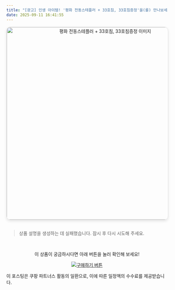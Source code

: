 ```yaml
---
title: "[광고] 인생 아이템! '평화 전동스테플러 + 33호침, 33호침증정'을(를) 만나보세요."
date: 2025-09-11 16:41:55
---
```


<div align="center">
    <a href="https://link.coupang.com/re/AFFSDP?lptag=AF8916626&pageKey=7865337533&itemId=21472904719&vendorItemId=88527193637&traceid=V0-153-185283d359838f77&clickBeacon=347d2650-8f2e-11f0-a555-70ea3797b07e%7E3&requestid=20250912014146016098662033&token=31850C%7CMIXED" target="_blank">
        <img src="https://ads-partners.coupang.com/image1/jwLh_7zDRZRDW1qNjyWz0kQR1l5knhNNkDVwoTW7sAGJ9wCstH_jgqQmRSn0LQyRo1gK1GK30nEQuDVemZBWJ0D79LUr0WRWlVCQ9eDE5NNi6ILcY722SNi-qVMAiZlH6zcbBzAL9NRbGpQDWTlQ2Gkg3BvDlYLR8OXX-Ud1ODbVYEI2v7zbnTfimaBwL5LGLTcA2cLd-MC1fh1l-Hx3550JyNULOo4C97PftGdqMdfKv1Xm2JAdjrRNe2IpirFyvD1Y8HLLDGyHHvI39L0s3iE2bnoQY_xdOWBVRFH_7A_QXNduiCEO-wc=" alt="평화 전동스테플러 + 33호침, 33호침증정 이미지" width="600" style="max-width: 100%; height: auto; border-radius: 12px; border: 1px solid #e0e0e0; box-shadow: 0 4px 8px rgba(0,0,0,0.1);">
    </a>
</div>
<br>

> 상품 설명을 생성하는 데 실패했습니다. 잠시 후 다시 시도해 주세요.



<br>

<div align="center">
  <p>이 상품이 궁금하시다면 아래 버튼을 눌러 확인해 보세요!</p>
  <a href="https://link.coupang.com/re/AFFSDP?lptag=AF8916626&pageKey=7865337533&itemId=21472904719&vendorItemId=88527193637&traceid=V0-153-185283d359838f77&clickBeacon=347d2650-8f2e-11f0-a555-70ea3797b07e%7E3&requestid=20250912014146016098662033&token=31850C%7CMIXED" target="_blank">
    <img src="https://img.shields.io/badge/지금 바로 구매하기-FF5722?style=for-the-badge&logo=coupa&logoColor=white" alt="구매하기 버튼">
  </a>
</div>

이 포스팅은 쿠팡 파트너스 활동의 일환으로, 이에 따른 일정액의 수수료를 제공받습니다.
